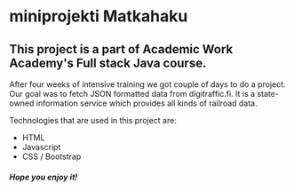 # miniprojekti Matkahaku
## This project is a part of Academic Work Academy's Full stack Java course.
After four weeks of intensive training we got couple of days to do a project. Our goal was to fetch JSON formatted data from digitraffic.fi.
It is a state-owned information service which provides all kinds of railroad data.

Technologies that are used in this project are:
* HTML
* Javascript
* CSS / Bootstrap

##### Hope you enjoy it!
